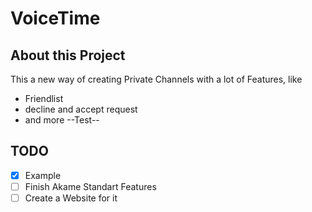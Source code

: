 # VoiceTime

## About this Project

This a new way of creating Private Channels with a lot of Features, like

- Friendlist
- decline and accept request
- and more
--Test--

## TODO
- [x] Example
- [ ] Finish Akame Standart Features
- [ ] Create a Website for it
